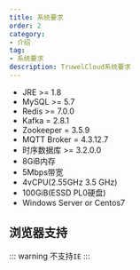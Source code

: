 ```yaml
---
title: 系统要求
order: 2
category:
- 介绍
tag:
- 系统要求
description: TruwelCloud系统要求
---
```


- JRE >= 1.8
- MySQL >= 5.7
- Redis >= 7.0.0
- Kafka = 2.8.1
- Zookeeper = 3.5.9
- MQTT Broker = 4.3.12.7
- 时序数据库 >= 3.2.0.0
- 8GiB内存
- 5Mbps带宽  
- 4vCPU(2.55GHz 3.5 GHz)
- 100GiB(ESSD PL0硬盘)
- Windows Server or Centos7

## 浏览器支持

::: warning 
不支持`IE`
:::
